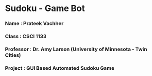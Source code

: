 # Sudoku - Game Bot

### Name : Prateek Vachher

### Class : CSCI 1133 

### Professor : Dr. Amy Larson (University of Minnesota - Twin Cities)

### Project : GUI Based Automated Sudoku Game